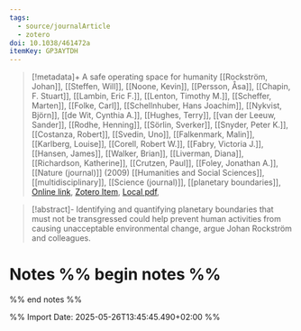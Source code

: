 ```yaml
---
tags:
  - source/journalArticle
  - zotero
doi: 10.1038/461472a
itemKey: GP3AYTDH
---
```

>[!metadata]+
> A safe operating space for humanity
> [[Rockström, Johan]], [[Steffen, Will]], [[Noone, Kevin]], [[Persson, Åsa]], [[Chapin, F. Stuart]], [[Lambin, Eric F.]], [[Lenton, Timothy M.]], [[Scheffer, Marten]], [[Folke, Carl]], [[Schellnhuber, Hans Joachim]], [[Nykvist, Björn]], [[de Wit, Cynthia A.]], [[Hughes, Terry]], [[van der Leeuw, Sander]], [[Rodhe, Henning]], [[Sörlin, Sverker]], [[Snyder, Peter K.]], [[Costanza, Robert]], [[Svedin, Uno]], [[Falkenmark, Malin]], [[Karlberg, Louise]], [[Corell, Robert W.]], [[Fabry, Victoria J.]], [[Hansen, James]], [[Walker, Brian]], [[Liverman, Diana]], [[Richardson, Katherine]], [[Crutzen, Paul]], [[Foley, Jonathan A.]], 
> [[Nature (journal)]] (2009)
> [[Humanities and Social Sciences]], [[multidisciplinary]], [[Science (journal)]], [[planetary boundaries]], 
> [Online link](https://www.nature.com/articles/461472a), [Zotero Item](zotero://select/library/items/GP3AYTDH), [Local pdf](file://C:/Users/aburg/Documents/references/zotero/storage/YX48V5RV/Rockstrom2009_safeoperating.pdf), 

>[!abstract]-
>Identifying and quantifying planetary boundaries that must not be transgressed could help prevent human activities from causing unacceptable environmental change, argue Johan Rockström and colleagues.

# Notes %% begin notes %%

%% end notes %%




%% Import Date: 2025-05-26T13:45:45.490+02:00 %%

